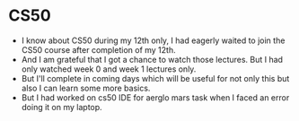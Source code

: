 #  CS50
- I know about CS50 during my 12th only, I had eagerly waited to join the CS50 course after completion of my 12th.
- And I am grateful that I got a chance to watch those lectures. But I had only watched week 0 and week 1 lectures only.
- But I'll complete in coming days which will be useful for not only this but also I can learn some more basics.
- But I had worked on cs50 IDE for aerglo mars task when I faced an error doing it on my laptop.
